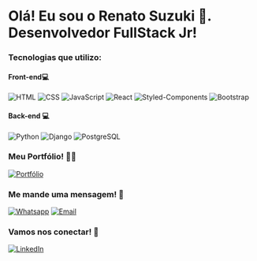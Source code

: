 # Olá! Eu sou o Renato Suzuki 🐼. Desenvolvedor FullStack Jr!

### Tecnologias que utilizo:

#### Front-end💻

![HTML](https://img.shields.io/badge/HTML5-E34F26?style=for-the-badge&logo=html5&logoColor=white) ![CSS](https://img.shields.io/badge/CSS3-1572B6?style=for-the-badge&logo=css3&logoColor=white) ![JavaScript](https://img.shields.io/badge/JavaScript-F7DF1E?style=for-the-badge&logo=javascript&logoColor=black) ![React](https://img.shields.io/badge/React-20232A?style=for-the-badge&logo=react&logoColor=61DAFB) ![Styled-Components](https://img.shields.io/badge/styled--components-DB7093?style=for-the-badge&logo=styled-components&logoColor=white) ![Bootstrap](https://img.shields.io/badge/Bootstrap-563D7C?style=for-the-badge&logo=bootstrap&logoColor=white)


#### Back-end 💻

![Python](https://img.shields.io/badge/Python-14354C?style=for-the-badge&logo=python&logoColor=white) ![Django](https://img.shields.io/badge/Django-092E20?style=for-the-badge&logo=django&logoColor=white) ![PostgreSQL](https://img.shields.io/badge/PostgreSQL-316192?style=for-the-badge&logo=postgresql&logoColor=white)

### Meu Portfólio! 👨‍💻

[![Portfólio](https://img.shields.io/badge/Vercel-000000?style=for-the-badge&logo=vercel&logoColor=white)](https://portfolio-renatosuzuki.vercel.app/)

### Me mande uma mensagem! 💬

[![Whatsapp](https://img.shields.io/badge/WhatsApp-25D366?style=for-the-badge&logo=whatsapp&logoColor=white)](https://wa.me/5519953210196) [![Email](https://img.shields.io/badge/Gmail-D14836?style=for-the-badge&logo=gmail&logoColor=white)](mailto:renatosuzuki03@gmail.com)

### Vamos nos conectar! 🤝

[![LinkedIn](https://img.shields.io/badge/LinkedIn-0077B5?style=for-the-badge&logo=linkedin&logoColor=white)](https://www.linkedin.com/in/renato-suzuki/)